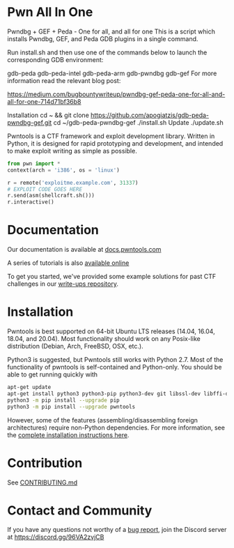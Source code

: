 # Pwn All In One
Pwndbg + GEF + Peda - One for all, and all for one
This is a script which installs Pwndbg, GEF, and Peda GDB plugins in a single command.

Run install.sh and then use one of the commands below to launch the corresponding GDB environment:

gdb-peda
gdb-peda-intel
gdb-peda-arm
gdb-pwndbg
gdb-gef
For more information read the relevant blog post:

https://medium.com/bugbountywriteup/pwndbg-gef-peda-one-for-all-and-all-for-one-714d71bf36b8

Installation
cd ~ && git clone https://github.com/apogiatzis/gdb-peda-pwndbg-gef.git
cd ~/gdb-peda-pwndbg-gef
./install.sh
Update
./update.sh


Pwntools is a CTF framework and exploit development library. Written in Python, it is designed for rapid prototyping and development, and intended to make exploit writing as simple as possible.

```python
from pwn import *
context(arch = 'i386', os = 'linux')

r = remote('exploitme.example.com', 31337)
# EXPLOIT CODE GOES HERE
r.send(asm(shellcraft.sh()))
r.interactive()
```

# Documentation

Our documentation is available at [docs.pwntools.com](https://docs.pwntools.com/)

A series of tutorials is also [available online](https://github.com/Gallopsled/pwntools-tutorial#readme)

To get you started, we've provided some example solutions for past CTF challenges in our [write-ups repository](https://github.com/Gallopsled/pwntools-write-ups).

# Installation

Pwntools is best supported on 64-bit Ubuntu LTS releases (14.04, 16.04, 18.04, and 20.04).  Most functionality should work on any Posix-like distribution (Debian, Arch, FreeBSD, OSX, etc.).  

Python3 is suggested, but Pwntools still works with Python 2.7.  Most of the functionality of pwntools is self-contained and Python-only.  You should be able to get running quickly with

```sh
apt-get update
apt-get install python3 python3-pip python3-dev git libssl-dev libffi-dev build-essential
python3 -m pip install --upgrade pip
python3 -m pip install --upgrade pwntools
```


However, some of the features (assembling/disassembling foreign architectures) require non-Python dependencies.  For more information, see the [complete installation instructions here](https://docs.pwntools.com/en/stable/install.html).


# Contribution

See [CONTRIBUTING.md](CONTRIBUTING.md)

# Contact and Community
If you have any questions not worthy of a [bug report](https://github.com/Gallopsled/pwntools/issues), join the Discord server at https://discord.gg/96VA2zvjCB
